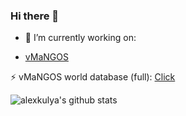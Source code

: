 ### Hi there 👋

- 🔭 I’m currently working on:

- [vMaNGOS](https://github.com/vmangos/core)

⚡ vMaNGOS world database (full): [Click](https://github.com/alexkulya/vm_db)

![alexkulya's github stats](https://github-readme-stats.vercel.app/api?username=alexkulya&show_icons=true&theme=dark&count_private=true&title_color=45cc06&icon_color=45cc06&hide=stars,contribs)

<!--
**alexkulya/alexkulya** is a ✨ _special_ ✨ repository because its `README.md` (this file) appears on your GitHub profile.

Here are some ideas to get you started:

- 🔭 I’m currently working on ...
- 🌱 I’m currently learning ...
- 👯 I’m looking to collaborate on ...
- 🤔 I’m looking for help with ...
- 💬 Ask me about ...
- 📫 How to reach me: ...
- 😄 Pronouns: ...
- ⚡ Fun fact: ...
-->

